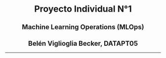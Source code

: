 
<h1 align='center'> Proyecto Individual N°1</h1>

<h2 align='center'> Machine Learning Operations (MLOps)</h2>

<h2 align='center'>Belén Viglioglia Becker, DATAPT05</h2>

---
